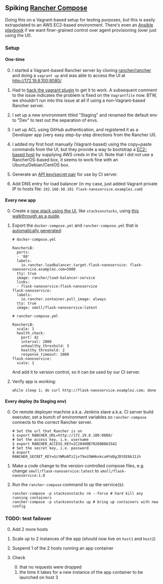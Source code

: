 ## Spiking [Rancher Compose](https://github.com/rancher/rancher-compose)

Doing this on a Vagrant-based setup for testing purposes, but this is easily extrapolated to an AWS EC2-based environment. There's even an [Ansible playbook](https://github.com/joshuacox/ansibleplaybook-rancher) if we want finer-grained control over agent provisioning (over just using the UI).

### Setup

#### One-time

0. I started a Vagrant-based Rancher server by cloning [rancher/rancher](https://github.com/rancher/rancher) and doing a `vagrant up` and was able to access the UI at http://172.19.8.100:8080/
  0. Had to [hack the vagrant plugin](https://github.com/rancher/rancher/issues/2129#issuecomment-162847782) to get it to work. A subsequent comment to the issue indicates the problem is fixed on the `Vagrantfile` now. BTW, we shouldn't run into this issue at all if using a non-Vagrant-based Rancher server.

0. I set up a new environment titled "Staging" and renamed the default env to "Dev" to test out the separation of envs.

0. I set up ACL using GitHub authentication, and registered it as a Developer app (very easy step-by-step directions from the Rancher UI).

0. I added my first host manually (Vagrant-based) using the copy+paste commands from the UI, but they provide a way to bootstrap a [EC2-based host](http://172.19.8.100:8080/infra/hosts/add/amazonec2) by supplying AWS creds in the UI. Note that I did *not* use a RancherOS-based box, it seems to work fine with an Ubuntu/Debian/CentOS box.

0. Generate an [API key/secret pair](http://172.19.8.100:8080/settings/api) for use by CI server.

0. Add DNS entry for load balancer (in my case, just added Vagrant private IP to hosts file: `192.168.50.101 flask-nanoservice.examplez.com`)

#### Every new app

0. Create a [new stack using the UI](http://docs.rancher.com/rancher/rancher-ui/applications/stacks/), like `stacksonstacks`, using [this walkthrough as a guide](http://rancher.com/virtual-host-routing-using-rancher-load-balancer/).

0. Export the `docker-compose.yml` and `rancher-compose.yml` that is [automatically generated](http://172.19.8.100:8080/apps/1e3/code):

    ```
    # docker-compose.yml

    RancherLB:
      ports:
      - '80'
      labels:
        io.rancher.loadbalancer.target.flask-nanoservice: flask-nanoservice.examplez.com=5000
      tty: true
      image: rancher/load-balancer-service
      links:
      - flask-nanoservice:flask-nanoservice
    flask-nanoservice:
      labels:
        io.rancher.container.pull_image: always
      tty: true
      image: smoll/flask-nanoservice:latest
    ```

    ```
    # rancher-compose.yml

    RancherLB:
      scale: 1
      health_check:
        port: 42
        interval: 2000
        unhealthy_threshold: 3
        healthy_threshold: 2
        response_timeout: 2000
    flask-nanoservice:
      scale: 1
    ```

    And add it to version control, so it can be used by our CI server.

0. Verify app is working:

    ```
    while sleep 1; do curl http://flask-nanoservice.examplez.com; done
    ```

#### Every deploy (to Staging env)

0. On remote deployer machine a.k.a. Jenkins slave a.k.a. CI server build executor, set a bunch of environment variables so `rancher-compose` connects to the correct Rancher server.

    ```
    # Set the url that Rancher is on
    $ export RANCHER_URL=http://172.19.8.100:8080/
    # Set the access key, i.e. username
    $ export RANCHER_ACCESS_KEY=2C28400B70260B8A3542
    # Set the secret key, i.e. password
    $ export RANCHER_SECRET_KEY=GiYWRoNTz2jv79xU3WHknkcuHYeDgJDtEE8k31ih
    ```

0. Make a code change to the version-controlled compose files, e.g. change `smoll/flask-nanoservice:latest` to `smoll/flask-nanoservice:1.0`

0. Run the `rancher-compose` command to up the service(s):

    ```
    rancher-compose -p stacksonstacks rm --force # hard kill any running containers
    rancher-compose -p stacksonstacks up # bring up containers with new config
    ```

### TODO: test failover

0. Add 2 more hosts

0. Scale up to 2 instances of the app (should now live on `host1` and `host2`)

0. Suspend 1 of the 2 hosts running an app container

0. Check

    0. that no requests were dropped
    0. the time it takes for a new instance of the app container to be launched on host 3
